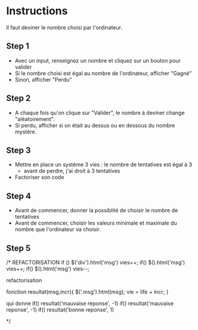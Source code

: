 # Instructions
Il faut deviner le nombre choisi par l'ordinateur.


## Step 1
* Avec un input, renseignez un nombre et cliquez sur un bouton pour valider
* Si le nombre choisi est égal au nombre de l'ordinateur, afficher "Gagné"
* Sinon, afficher "Perdu"

## Step 2
* A chaque fois qu'on clique sur "Valider", le nombre à deviner change "aléatoirement".
* Si perdu, afficher si on était au dessus ou en dessous du nombre mystère.


## Step 3
* Mettre en place un système 3 vies : le nombre de tentatives est égal à 3
	* avant de perdre, j'ai droit à 3 tentatives
* Factoriser son code

## Step 4
* Avant de commencer, donner la possiblité de choisir le nombre de tentatives
* Avant de commencer, choisir les valeurs minimale et maximale du nombre que l'ordinateur va choisir.

## Step 5


/*
REFACTORISATION
if ()
$('div').html('msg')
vies++;
if()
$().html('msg')
vies++;
if()
$().html('msg')
vies--;

refactorisation

fonction resultat(msg,incr){
	$('.msg').html(msg);
	vie = life + incr;
	}

qui donne
if()
resultat('mauvaise reponse', -1)
if()
resultat('mauvaise reponse', -1)
if()
resultat('bonne reponse', 1)

 */